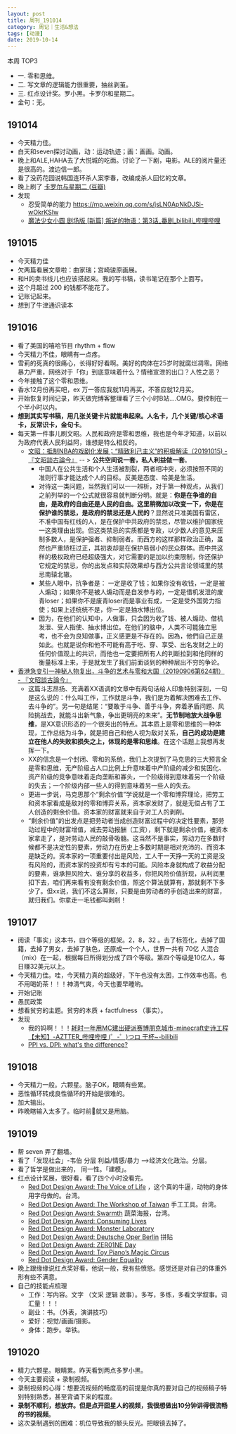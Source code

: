 ```yaml
---
layout: post
title: 周刊_191014
category: 周记｜生活&想法
tags: [动漫]
date: 2019-10-14
---
```


本周 TOP3
- 一. 零和思维。
- 二. 写文章的逻辑能力很重要，抽丝剥茧。
- 三. 红点设计奖。罗小黑。卡罗尔和星期二。
- 金句：无。


## 191014
  - 今天精力佳。
  - 白天和seven探讨动画，动：运动轨迹；画：画画。动画。
  - 晚上和ALE,HAHA去了大悦城的吃面。讨论了一下剧，电影。ALE的阅片量还是很高的。渡边信一郎。
  - 看了没药花园说韩国连环杀人案李春，改编成杀人回忆的文章。
  - 晚上刷了 [卡罗尔与星期二 (豆瓣)](https://movie.douban.com/subject/30163813/)
  - 发现
    - 忍受简单的能力 https://mp.weixin.qq.com/s/jsLN0ApNkDJSi-wOkrKSIw
    - [魔法少女小圆 剧场版 \[新篇\] 叛逆的物语：第3话_番剧_bilibili_哔哩哔哩](https://www.bilibili.com/bangumi/play/ep282474)

## 191015
  - 今天精力佳
  - 欠两篇看展文章啦：曲家瑞；宫崎骏原画展。
  - 和H的卖书线儿也应该搭起来。我的写书稿，读书笔记在那个上面写。
  - 这个月超过 200 的钱都不能花了。
  - 记账记起来。
  - 想到了牛津通识读本
  
## 191016
  - 看了美国的嘻哈节目 rhythm + flow
  - 今天精力不佳，眼睛有一点疼。
  - 雪莉的死真的很痛心，长得好好看啊。美好的肉体在25岁时就腐烂凋零。网络暴力严重，网络对于「你」到底意味着什么？情绪宣泄的出口？人性之恶？
  - 今年接触了这个零和思维。
  - 香水12月份再买吧，ex 万一答应我就11月再买，不答应就12月买。
  - 开始恢复时间记录，昨天做完博客整理看了三个小时B站....OMG。要控制在一个半小时以内。
  - **想到其实写书稿，用几张关键卡片就能串起来。人名卡，几个关键/核心术语卡，反常识卡，金句卡**。
  - 每天第一件事儿刷文昭。人民和政府是零和思维，我也是今年才知道，以前以为政府代表人民利益阿，谁想是特么相反的。
    - [文昭：抵制NBA的戏剧化发展；“精致利己主义”的积极解读（20191015) - 『文昭談古論今』](https://www.wenzhao.ca/2019/10/15/%e6%96%87%e6%98%ad%ef%bc%9a%e6%8a%b5%e5%88%b6nba%e7%9a%84%e6%88%8f%e5%89%a7%e5%8c%96%e5%8f%91%e5%b1%95%ef%bc%9b%e7%b2%be%e8%87%b4%e5%88%a9%e5%b7%b1%e4%b8%bb%e4%b9%89%e7%9a%84/)  -- > **公共空间说一套，私人利益做一套**。 
      - 中国人在公共生活和个人生活被割裂，两者相冲突，必须按照不同的准则行事才能达成个人的目标。反美是态度、哈美是生活。
      - 对待这一类问题，当然我们可以一一辨析，对于第一种观点，从我们之前列举的一个公式就很容易就判断分明。就是：**你是在争谁的自由，是政府的自由还是人民的自由。这里稍微加以改变一下，你是在保护谁的禁忌，是政府的禁忌还是人民的**？显然说只准美国有雷区，不准中国有红线的人，是在保护中共政府的禁忌，尽管以维护国家统一这类理由出现。但这类禁忌的实质都是专政，以少数人的意见来压制多数人，是保护强者、抑制弱者。而西方的这样那样政治正确，虽然也严重矫枉过正，其初衷却是在保护易弱小的民众群体。而中共这样的极权政府已经超级强大，对它需要的是加以约束限制，你还保护它规定的禁忌，你的出发点和实际效果却与西方公共言论领域里的禁忌南辕北辙。
      - 某些人眼中，抗争者是： 一定是收了钱；如果你没有收钱，一定是被人煽动；如果你不是被人煽动而是自发参与的，一定是借机发泄的废青loser；如果你不是废青loser而是事业有成，一定是受外国势力指使；如果上述统统不是，你一定是抽水博出位。
      - 因为，在他们的认知中，人做事，只会因为收了钱、被人煽动、借机发泄、受人指使、抽水博出位。在他们的脑中，人类不可能独立思考，也不会为良知做事，正义感更是不存在的。因為，他們自己正是如此。也就是说你和他不可能有高于吃、穿、享受、出名发财之上的任何价值观上的共识，而他也一定要把所有人的判断拉到和他同样的衡量标准上来，于是就发生了我们前面谈到的种种层出不穷的争论。
  - [香港急变引一神秘人物复出，斗争的艺术与零和大国（20190906第624期） - 『文昭談古論今』](https://www.wenzhao.ca/2019/09/06/%e9%a6%99%e6%b8%af%e6%80%a5%e5%8f%98%e5%bc%95%e4%b8%80%e7%a5%9e%e7%a7%98%e4%ba%ba%e7%89%a9%e5%a4%8d%e5%87%ba%ef%bc%8c%e6%96%97%e4%ba%89%e7%9a%84%e8%89%ba%e6%9c%af%e4%b8%8e%e9%9b%b6%e5%92%8c%e5%a4%a7/)
    - 这篇斗志昂扬、充满着XX语调的文章中有两句话给人印象特别深刻，一句是这么说的：什么叫工作，工作就是斗争，我们是为着解决困难去工作、去斗争的”。另一句是结尾：“要敢于斗争、善于斗争，奔着矛盾问题、风险挑战去，就能斗出新气象，争出更明亮的未来”。**无节制地放大战争思维**，是XX意识形态的一个很突出的特点。其本质上是零和思维的一种体现，工作总结为斗争，就是把自己和他人视为敌对关系，**自己的成功是建立在他人的失败和损失之上，体现的是零和思维**。在这个话题上我想再发挥一下。
    - XX的信念是一个封闭、零和的系统，我们上次提到了马克思的三大预言全是零和思维，无产阶级占人口比例上升意味着中产阶级的减少和贫困化、资产阶级的竞争意味着走向垄断和寡头，一个阶级得到意味着另一个阶级的失去；一个阶级内部一些人的得到意味着另一些人的失去。
    - 更进一步说，马克思那个“剩余价值”学说就是一个零和博弈理论，把劳工和资本家看成是敌对的零和博弈关系，资本家发财了，就是无偿占有了工人创造的剩余价值。资本家的财富就来自于对工人的剥削。
    - “剩余价值”的出发点是把劳动者当成创造财富过程中的决定性要素，那劳动过程中的财富增值，减去劳动报酬（工资），剩下就是剩余价值，被资本家拿走了，是对劳动人民的敲骨吸髓。这当然不是事实，劳动力在多数时候都不是决定性的要素，劳动力在历史上多数时期是相对充沛的、而资本是缺乏的。资本家的一项重要付出是风险，工人干一天挣一天的工资是没有风险的，而资本家的投资却有亏本的可能。风险本身就构成了收益分配的要素，谁承担风险大、谁分享的收益多，你把风险价值折现，从利润里扣下去，咱们再来看有没有剩余价值，照这个算法就算有，那就剩不下多少了。但xx说，我们不这么算账，只要是由劳动者的手创造出来的财富，就归我们。你拿走一毛钱都叫剥削！
    
##  191017
  - 阅读「事实」这本书，四个等级的框架。2，8，32 。去了标签化，去掉了国籍，去掉了男女，去掉了肤色，还原成一个个人，世界一共有 70亿 人混合（mix）在一起，根据每日所得划分成了四个等级。第四个等级是10亿人，每日赚32美元以上。 
  - 今天精力佳。哇，今天精力真的超级好，下午也没有太困，工作效率也高。也不用喝奶茶！！！神清气爽，今天也要早睡哟。
  - 开始记账
  - 愚民政策
  - 想看贫穷的主题。贫穷的本质 + factfulness （事实）。
  - 发现
    - 我的妈啊！！！[耗时一年用MC建出硬派赛博朋克城市-minecraft史诗工程【未知】-AZTTER_哔哩哔哩 (゜-゜)つロ 干杯~-bilibili](https://www.bilibili.com/video/av39715823/?spm_id_from=333.788.videocard.0)
    - [PPI vs. DPI: what's the difference?](https://99designs.com/blog/tips/ppi-vs-dpi-whats-the-difference/)
    
##  191018
  - 今天精力一般。六颗星。脑子OK，眼睛有些累。
  - 恶性循环转成良性循环的开始是很难的。
  - 加大输出。
  - 昨晚瞎输入太多了。临时前📖就又是用脑。
  
## 191019
  - 帮 seven 弄了翻墙。
  - 看了「发现社会」-韦伯 分层 利益/情感/暴力 -->经济文化政治。分层。
  - 看了哲学是做出来的， 同一性。「建模」。
  - 红点设计奖展，很好看，看了四个小时没看完。
    - [Red Dot Design Award: The Voice of Life](https://www.red-dot.org/project/the-voice-of-life-25748) ，这个真的牛逼，动物的身体用字母做的。台湾。
    - [Red Dot Design Award: The Workshop of Taiwan](https://www.red-dot.org/project/the-workshop-of-taiwan-25481) 手工工具。台湾。
    - [Red Dot Design Award: Swarmth](https://www.red-dot.org/project/swarmth-25701) 蔬菜海报，台湾。
    - [Red Dot Design Award: Consuming Lives](https://www.red-dot.org/project/consuming-lives-25709) 
    - [Red Dot Design Award: Monster Laboratory](https://www.red-dot.org/project/monster-laboratory-25699)
    - [Red Dot Design Award: Deutsche Oper Berlin](https://www.red-dot.org/project/deutsche-oper-berlin-25460) 拼贴
    - [Red Dot Design Award: ZER01NE Day](https://www.red-dot.org/project/zer01ne-day-25772)
    - [Red Dot Design Award: Toy Piano’s Magic Circus](https://www.red-dot.org/project/toy-pianos-magic-circus-25765)
    - [Red Dot Design Award: Gender Equality](https://www.red-dot.org/project/gender-equality-25752)
  - 晚上跟缘缘说红点奖好看，他说一般，我有些愤怒。感觉还是对自己的体重外形有些不满意。
  - 自己的技能点梳理 
    - 工作：写内容。文字 （文采 逻辑 故事）。多写，多练，多看文学叙事。词汇量！！！
    - 副业：书。（外表，演讲技巧）
    - 爱好：视觉/画画/摄影。
    - 身体：跑步。举铁。
    
## 191020
  - 精力六颗星。眼睛累。昨天看到两点多罗小黑。
  - 今天主要阅读 + 录制视频。
  - 录制视频的心得：想要流视频的畅度高的前提是你真的要对自己的视频稿子特别特别熟悉，甚至背诵下来的程度。
  - **录制不顺利，想放弃。但是点开囧星人的视频，我很想做出10分钟讲得很流畅的书的视频**。
  - 这次录制遇到的困难：机位导致我的额头反光。把眼镜去掉了。
